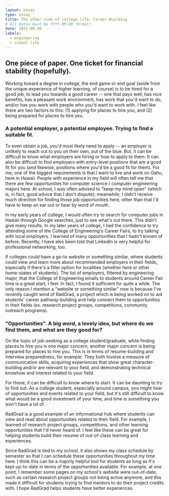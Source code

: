 ```yaml
---
layout: essay
type: essay
title: The other side of college life: Career-Building
# All dates must be YYYY-MM-DD format!
date: 2021-09-30
labels:
  - engineering
  - school life
---
```


## One piece of paper. One ticket for financial stability (hopefully).
Working toward a degree in college, the end game or end goal (aside from the unique experience of higher learning, of course) is to be hired for a good job, to lead you towards a good career -- one that pays well, has nice benefits, has a pleasant work environment, has work that you'd want to do, and/or has you work with people who you'd want to work with. I feel like there are two factors to this: (1) applying for places to hire you, and (2) being prepared for places to hire you.

### A potential employer, a potential employee. Trying to find a suitable fit.
To even obtain a job, you'd most likely need to apply -- an employer is unlikely to reach out to you on their own, out of the blue. But, it can be difficult to know what employers are hiring or how to apply to them. It can also be difficult to find employers with entry-level positions that are a good fit for you (and likewise, positions where you'd be a good fit for them). For me, one of the biggest requirements is that I want to live and work on Oahu, here in Hawaii. People with experience in my field will often tell me that there are few opportunities for computer science / computer engineering majors here. At school, I was often advised to "keep my mind open" (which is, in fact, good advice that I don't dispute); meanwhile, I didn't receive much direction for finding those job opportunities here, other than that I'd have to keep an ear out or hear by word of mouth.

In my early years of college, I would often try to search for computer jobs in Hawaii through Google searches, just to see what's out there. This didn't give many results. In my later years of college, I had the confidence to try attending some of the College of Engineering's Career Fairs, to try talking with local employers. I learned of many opportunities that I hadn't known of before. Recently, I have also been told that LinkedIn is very helpful for professional networking, too.

If colleges could have a go-to website or something similar, where students could view and learn more about recommended employers in their fields, especially if there's a filter option for localities (whether here or other home-states of students). The list of employers, filtered by engineering major, that the College of Engineering emails to students around Career Fair time is a great start, I feel. In fact, I found it sufficient for quite a while. The only reason I mention a "website or something similar" now is because I've recently caught wind of RadGrad, a project which is being worked on to aid students' career pathway-building and help connect them to opportunities in their fields (ex. research project groups, competitions, community outreach programs).

### "Opportunities". A big word, a lovely idea, but where do we find them, and what are they good for?
On the topic of job-seeking as a college student/graduate, while finding places to hire you is one major concern, another major concern is being prepared for places to hire you. This is in terms of resume-building and interview preparedness, for example. They both involve a measure of communication skills, acquiring experiences that show great character-building and/or are relevant to your field, and demonstrating technical knowhow and interest related to your field.

For these, it can be difficult to know where to start. It can be daunting to try to find out. As a college student, especially around campus, you might hear of opportunities and events related to your field, but it's still difficult to know what would be a good investment of your time, and time is something you won't have a lot of. 

RadGrad is a good example of an informational hub where students can view and read about opportunities related to their field. For example, I learned of research project groups, competitions, and other learning opportunities that I'd never heard of. I feel like these can be great for helping students build their resume of out-of-class learning and experiences.

Since RadGrad is tied to my school, it also shows my class schedule by semester so that I can schedule these opportunities throughout my time here. I think this can be a majorly helpful tool for students as long as it's kept up-to-date in terms of the opportunities available. For example, at one point, I remember some pages on my school's website were out-of-date, such as certain research project groups not being active anymore, and this made it difficult for students trying to find mentors to do their project credits with. I hope RadGrad helps students have better experiences.
